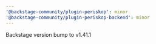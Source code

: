 ```yaml
---
'@backstage-community/plugin-periskop': minor
'@backstage-community/plugin-periskop-backend': minor
---
```


Backstage version bump to v1.41.1
